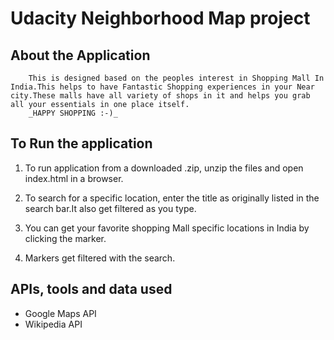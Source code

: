 # Udacity Neighborhood Map project

## About the Application
		This is designed based on the peoples interest in Shopping Mall In India.This helps to have Fantastic Shopping experiences in your Near city.These malls have all variety of shops in it and helps you grab all your essentials in one place itself.
		_HAPPY SHOPPING :-)_

## To Run the application

1. To run  application from a downloaded .zip, unzip the files and open index.html in a browser.

2. To search for a specific location, enter the title as originally listed in the search bar.It also get filtered as you type. 

3. You can get your favorite shopping Mall specific locations  in India by clicking the marker.

4. Markers get filtered with the search.

## APIs, tools and data used

* Google Maps API
* Wikipedia API
